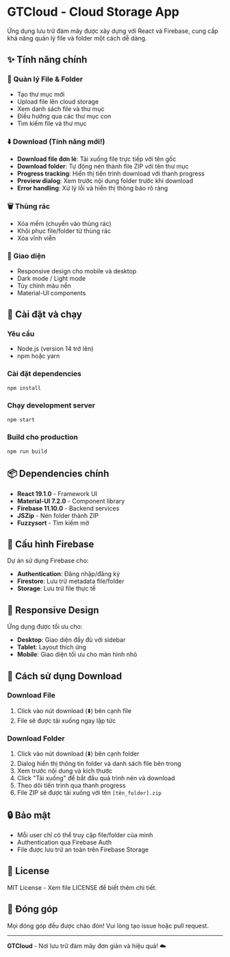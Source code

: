 # GTCloud - Cloud Storage App

Ứng dụng lưu trữ đám mây được xây dựng với React và Firebase, cung cấp khả năng quản lý file và folder một cách dễ dàng.

## ✨ Tính năng chính

### 📁 Quản lý File & Folder
- Tạo thư mục mới
- Upload file lên cloud storage
- Xem danh sách file và thư mục
- Điều hướng qua các thư mục con
- Tìm kiếm file và thư mục

### ⬇️ Download (Tính năng mới!)
- **Download file đơn lẻ**: Tải xuống file trực tiếp với tên gốc
- **Download folder**: Tự động nén thành file ZIP với tên thư mục
- **Progress tracking**: Hiển thị tiến trình download với thanh progress
- **Preview dialog**: Xem trước nội dung folder trước khi download
- **Error handling**: Xử lý lỗi và hiển thị thông báo rõ ràng

### 🗑️ Thùng rác
- Xóa mềm (chuyển vào thùng rác)
- Khôi phục file/folder từ thùng rác
- Xóa vĩnh viễn

### 🎨 Giao diện
- Responsive design cho mobile và desktop
- Dark mode / Light mode
- Tùy chỉnh màu nền
- Material-UI components

## 🚀 Cài đặt và chạy

### Yêu cầu
- Node.js (version 14 trở lên)
- npm hoặc yarn

### Cài đặt dependencies
```bash
npm install
```

### Chạy development server
```bash
npm start
```

### Build cho production
```bash
npm run build
```

## 📦 Dependencies chính

- **React 19.1.0** - Framework UI
- **Material-UI 7.2.0** - Component library
- **Firebase 11.10.0** - Backend services
- **JSZip** - Nén folder thành ZIP
- **Fuzzysort** - Tìm kiếm mờ

## 🔧 Cấu hình Firebase

Dự án sử dụng Firebase cho:
- **Authentication**: Đăng nhập/đăng ký
- **Firestore**: Lưu trữ metadata file/folder
- **Storage**: Lưu trữ file thực tế

## 📱 Responsive Design

Ứng dụng được tối ưu cho:
- **Desktop**: Giao diện đầy đủ với sidebar
- **Tablet**: Layout thích ứng
- **Mobile**: Giao diện tối ưu cho màn hình nhỏ

## 🎯 Cách sử dụng Download

### Download File
1. Click vào nút download (⬇️) bên cạnh file
2. File sẽ được tải xuống ngay lập tức

### Download Folder
1. Click vào nút download (⬇️) bên cạnh folder
2. Dialog hiển thị thông tin folder và danh sách file bên trong
3. Xem trước nội dung và kích thước
4. Click "Tải xuống" để bắt đầu quá trình nén và download
5. Theo dõi tiến trình qua thanh progress
6. File ZIP sẽ được tải xuống với tên `[tên_folder].zip`

## 🔒 Bảo mật

- Mỗi user chỉ có thể truy cập file/folder của mình
- Authentication qua Firebase Auth
- File được lưu trữ an toàn trên Firebase Storage

## 📄 License

MIT License - Xem file LICENSE để biết thêm chi tiết.

## 🤝 Đóng góp

Mọi đóng góp đều được chào đón! Vui lòng tạo issue hoặc pull request.

---

**GTCloud** - Nơi lưu trữ đám mây đơn giản và hiệu quả! ☁️
